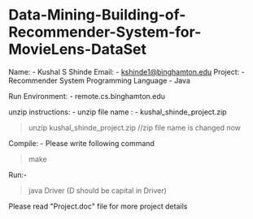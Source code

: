 # Data-Mining-Building-of-Recommender-System-for-MovieLens-DataSet

Name: - Kushal S Shinde
Email: - kshinde1@binghamton.edu
Project: - Recommender System 
Programming Language - Java


Run Environment: - remote.cs.binghamton.edu

unzip instructions: - 
unzip file name : - kushal_shinde_project.zip

> unzip kushal_shinde_project.zip  //zip file name is changed now

Compile: - Please write following command

> make


Run:-

> java Driver       (D should be capital in Driver)


Please read "Project.doc" file for more project details
